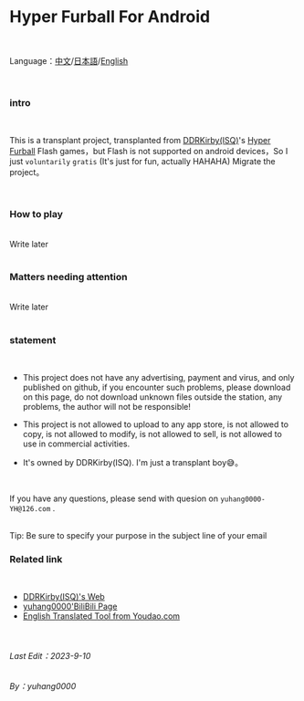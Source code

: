Hyper Furball For Android
============================
<br>

Language：[中文](Readme.md)/[日本語](Readme_JP.md)/[English](Readme_EN.md)

<br>

### intro

<br>

  This is a transplant project, transplanted from [DDRKirby(ISQ)](https://www.ddrkirby.com/)'s [Hyper Furball](https://ddrkirby.com/games/hyper-furball/hyper-furball.html)  Flash games，but Flash is not supported on android devices，So I just `voluntarily` `gratis` (It's just for fun, actually HAHAHA) Migrate the project。

<br>

### How to play

<br>
Write later
<br>
<br>

### Matters needing attention

<br>
Write later
<br>
<br>

### statement

<br>

* This project does not have any advertising, payment and virus, and only published on github, if you encounter such problems, please download on this page, do not download unknown files outside the station, any problems, the author will not be responsible!

* This project is not allowed to upload to any app store, is not allowed to copy, is not allowed to modify, is not allowed to sell, is not allowed to use in commercial activities.

* It's owned by DDRKirby(ISQ). I'm just a transplant boy😅。

<br>

If you have any questions, please send with quesion on `yuhang0000-YH@126.com` .

<br>
Tip: Be sure to specify your purpose in the subject line of your email
<br>

### Related link

<br>

*  [DDRKirby(ISQ)'s Web](https://www.ddrkirby.com/)
*  [yuhang0000'BiliBili Page](https://space.bilibili.com/291050629/)
*  [English Translated Tool from Youdao.com](https://fanyi.youdao.com/)

<br>

###### Last Edit：2023-9-10

###### By：yuhang0000
